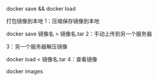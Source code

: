 docker save && docker load 


打包镜像到本地
1：压缩保存镜像到本地

docker save 镜像名 > 镜像名.tar
2：手动上传到另一个服务器

3：另一个服务器解压镜像

docker load < 镜像名.tar
4：查看镜像

docker images
